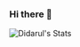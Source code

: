 ### Hi there 👋
![Didarul's Stats](https://github-readme-stats.vercel.app/api?username=islamdidarmd&theme=radical&show_icons=true&count_private=true)
<!--
**islamdidarmd/islamdidarmd** is a ✨ _special_ ✨ repository because its `README.md` (this file) appears on your GitHub profile.

Here are some ideas to get you started:

- 🔭 I’m currently working on ...
- 🌱 I’m currently learning ...
- 👯 I’m looking to collaborate on ...
- 🤔 I’m looking for help with ...
- 💬 Ask me about ...
- 📫 How to reach me: ...
- 😄 Pronouns: ...
- ⚡ Fun fact: ...
-->

